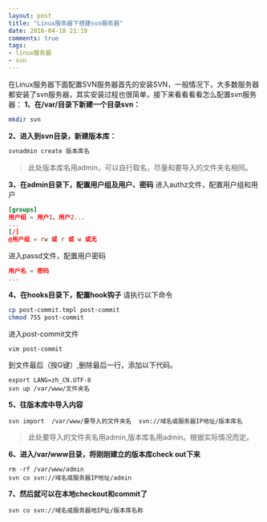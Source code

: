 ```yaml
---
layout: post
title: "Linux服务器下搭建svn服务器"
date: 2016-04-18 21:19
comments: true
tags: 
- linux服务器  
- svn
---
```

在Linux服务器下面配置SVN服务器首先的安装SVN，一般情况下，大多数服务器都安装了svn服务器，其实安装过程也很简单，接下来看看看看怎么配置svn服务器：
**1、在/var/目录下新建一个目录svn：**
``` bash
mkdir svn 
```
**2、进入到svn目录，新建版本库：**
``` bash
svnadmin create 版本库名 
```
> 此处版本库名用admin，可以自行取名，尽量和要导入的文件夹名相同。

<!-- more -->

**3、在admin目录下，配置用户组及用户、密码**
进入authz文件，配置用户组和用户
``` conf
[groups]
用户组 = 用户1、用户2...
...
[/]
@用户组 = rw 或 r 或 w 或无
```
进入passd文件，配置用户密码
``` conf
用户名 = 密码
...
```
**4、在hooks目录下，配置hook钩子**
请执行以下命令
``` bash
cp post-commit.tmpl post-commit
chmod 755 post-commit
```
进入post-commit文件
``` vim
vim post-commit
```
到文件最后（按G键）,删除最后一行，添加以下代码。
```
export LANG=zh_CN.UTF-8
svn up /var/www/文件夹名
```
**5、往版本库中导入内容**
``` svn
svn import  /var/www/要导入的文件夹名  svn://域名或服务器IP地址/版本库名
```
> 此处要导入的文件夹名用admin,版本库名用admin。根据实际情况而定。

**6、进入/var/www目录，将刚刚建立的版本库check out下来**
```svn
rm -rf /var/www/admin
svn co svn://域名或服务器IP地址/admin
```

**7、然后就可以在本地checkout和commit了**
``` svn
svn co svn://域名或服务器地IP址/版本库名称
```
